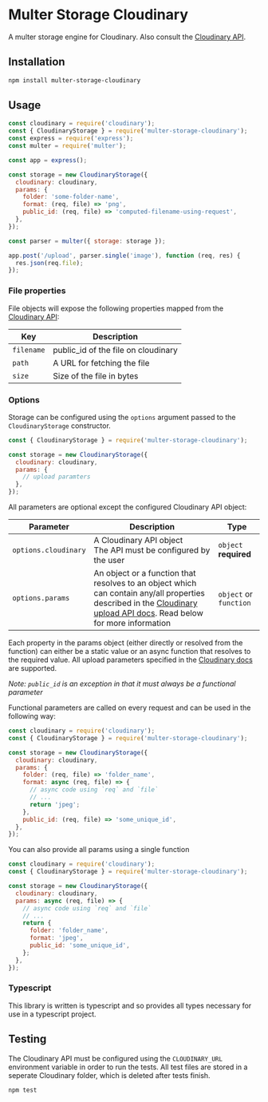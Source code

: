 # Multer Storage Cloudinary

A multer storage engine for Cloudinary. Also consult the [Cloudinary API](https://github.com/cloudinary/cloudinary_npm).

## Installation

```sh
npm install multer-storage-cloudinary
```

## Usage

```javascript
const cloudinary = require('cloudinary');
const { CloudinaryStorage } = require('multer-storage-cloudinary');
const express = require('express');
const multer = require('multer');

const app = express();

const storage = new CloudinaryStorage({
  cloudinary: cloudinary,
  params: {
    folder: 'some-folder-name',
    format: (req, file) => 'png',
    public_id: (req, file) => 'computed-filename-using-request',
  },
});

const parser = multer({ storage: storage });

app.post('/upload', parser.single('image'), function (req, res) {
  res.json(req.file);
});
```

### File properties

File objects will expose the following properties mapped from the [Cloudinary API](https://github.com/cloudinary/cloudinary_npm#upload):

| Key        | Description                         |
| ---------- | ----------------------------------- |
| `filename` | public_id of the file on cloudinary |
| `path`     | A URL for fetching the file         |
| `size`     | Size of the file in bytes           |

### Options

Storage can be configured using the `options` argument passed to the `CloudinaryStorage` constructor.

```javascript
const { CloudinaryStorage } = require('multer-storage-cloudinary');

const storage = new CloudinaryStorage({
  cloudinary: cloudinary,
  params: {
    // upload paramters
  },
});
```

All parameters are optional except the configured Cloudinary API object:

| Parameter            | Description                                                                                                                                                                                                                                           | Type                      |
| -------------------- | ----------------------------------------------------------------------------------------------------------------------------------------------------------------------------------------------------------------------------------------------------- | ------------------------- |
| `options.cloudinary` | A Cloudinary API object <br>The API must be configured by the user                                                                                                                                                                                    | `object` <br>**required** |
| `options.params`     | An object or a function that resolves to an object which can contain any/all properties described in the [Cloudinary upload API docs](https://cloudinary.com/documentation/image_upload_api_reference#upload_method). Read below for more information | `object` or `function`    |

Each property in the params object (either directly or resolved from the function)
can either be a static value or an async function that resolves to the required value.
All upload parameters specified in the [Cloudinary docs](https://cloudinary.com/documentation/image_upload_api_reference#upload_method) are supported.

_Note: `public_id` is an exception in that it must always be a functional parameter_

Functional parameters are called on every request and can be used in the following way:

```javascript
const cloudinary = require('cloudinary');
const { CloudinaryStorage } = require('multer-storage-cloudinary');

const storage = new CloudinaryStorage({
  cloudinary: cloudinary,
  params: {
    folder: (req, file) => 'folder_name',
    format: async (req, file) => {
      // async code using `req` and `file`
      // ...
      return 'jpeg';
    },
    public_id: (req, file) => 'some_unique_id',
  },
});
```

You can also provide all params using a single function

```javascript
const cloudinary = require('cloudinary');
const { CloudinaryStorage } = require('multer-storage-cloudinary');

const storage = new CloudinaryStorage({
  cloudinary: cloudinary,
  params: async (req, file) => {
    // async code using `req` and `file`
    // ...
    return {
      folder: 'folder_name',
      format: 'jpeg',
      public_id: 'some_unique_id',
    };
  },
});
```

### Typescript

This library is written is typescript and so provides all types necessary for use
in a typescript project.

## Testing

The Cloudinary API must be configured using the `CLOUDINARY_URL` environment variable in order to run the tests.
All test files are stored in a seperate Cloudinary folder, which is deleted after tests finish.

```sh
npm test
```
